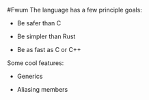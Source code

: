#Fwum
The language has a few principle goals:

- Be safer than C

- Be simpler than Rust

- Be as fast as C or C++

Some cool features:

- Generics

- Aliasing members
